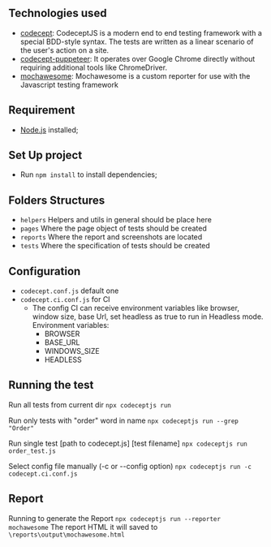 ## Technologies used

* [codecept](https://codecept.io/): CodeceptJS is a modern end to end testing framework with a special BDD-style syntax. The tests are written as a linear scenario of the user's action on a site.
* [codecept-puppeteer](https://codecept.io/puppeteer/): It operates over Google Chrome directly without requiring additional tools like ChromeDriver. 
* [mochawesome](https://www.npmjs.com/package/mochawesome): Mochawesome is a custom reporter for use with the Javascript testing framework

## Requirement

- [Node.js](https://nodejs.org/en/download/) installed;

## Set Up project

- Run ```npm install``` to install dependencies;

## Folders Structures

* ```helpers``` Helpers and utils in general should be place here
* ```pages``` Where the page object of tests should be created
* ```reports``` Where the report and screenshots are located
* ```tests``` Where the specification of tests should be created

## Configuration

* ```codecept.conf.js``` default one
* ```codecept.ci.conf.js``` for CI
    * The config CI can receive environment variables like browser, window size, base Url, set headless as true to run in Headless mode.
    Environment variables:
        * BROWSER
        * BASE_URL
        * WINDOWS_SIZE
        * HEADLESS

## Running the test

Run all tests from current dir ```npx codeceptjs run```

Run only tests with "order" word in name ```npx codeceptjs run --grep "Order"```

Run single test [path to codecept.js] [test filename] ```npx codeceptjs run order_test.js```

Select config file manually (-c or --config option) ```npx codeceptjs run -c codecept.ci.conf.js```

## Report

Running to generate the Report ```npx codeceptjs run --reporter mochawesome```
    The report HTML it will saved to ```\reports\output\mochawesome.html```
